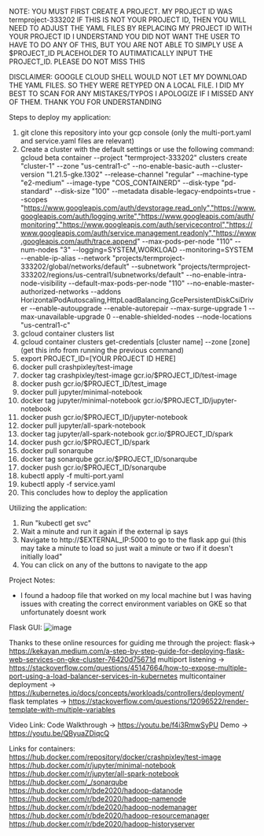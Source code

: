 NOTE: YOU MUST FIRST CREATE A PROJECT. MY PROJECT ID WAS termproject-333202
IF THIS IS NOT YOUR PROJECT ID, THEN YOU WILL NEED TO ADJUST THE YAML FILES BY REPLACING MY PROJECT ID WITH YOUR PROJECT ID
I UNDERSTAND YOU DID NOT WANT THE USER TO HAVE TO DO ANY OF THIS, BUT YOU ARE NOT ABLE TO SIMPLY USE A $PROJECT_ID PLACEHOLDER
TO AUTIMATICALLY INPUT THE PROJECT_ID. PLEASE DO NOT MISS THIS

DISCLAIMER: GOOGLE CLOUD SHELL WOULD NOT LET MY DOWNLOAD THE YAML FILES. SO THEY WERE RETYPED ON A LOCAL FILE. I DID MY BEST TO SCAN FOR ANY MISTAKES/TYPOS
I APOLOGIZE IF I MISSED ANY OF THEM. THANK YOU FOR UNDERSTANDING

Steps to deploy my application:
1. git clone this repository into your gcp console (only the multi-port.yaml and service.yaml files are relevant)
2. Create a cluster with the default settings or use the following command:
  gcloud beta container --project "termproject-333202" clusters create "cluster-1" --zone "us-central1-c" --no-enable-basic-auth --cluster-version "1.21.5-gke.1302" --release-channel "regular" --machine-type "e2-medium" --image-type "COS_CONTAINERD" --disk-type "pd-standard" --disk-size "100" --metadata disable-legacy-endpoints=true --scopes "https://www.googleapis.com/auth/devstorage.read_only","https://www.googleapis.com/auth/logging.write","https://www.googleapis.com/auth/monitoring","https://www.googleapis.com/auth/servicecontrol","https://www.googleapis.com/auth/service.management.readonly","https://www.googleapis.com/auth/trace.append" --max-pods-per-node "110" --num-nodes "3" --logging=SYSTEM,WORKLOAD --monitoring=SYSTEM --enable-ip-alias --network "projects/termproject-333202/global/networks/default" --subnetwork "projects/termproject-333202/regions/us-central1/subnetworks/default" --no-enable-intra-node-visibility --default-max-pods-per-node "110" --no-enable-master-authorized-networks --addons HorizontalPodAutoscaling,HttpLoadBalancing,GcePersistentDiskCsiDriver --enable-autoupgrade --enable-autorepair --max-surge-upgrade 1 --max-unavailable-upgrade 0 --enable-shielded-nodes --node-locations "us-central1-c"
4. gcloud container clusters list
5. gcloud container clusters get-credentials [cluster name] --zone [zone]   (get this info from running the previous command)
6. export PROJECT_ID=[YOUR PROJECT ID HERE]
7. docker pull crashpixley/test-image
8. docker tag crashpixley/test-image gcr.io/$PROJECT_ID/test-image
9. docker push gcr.io/$PROJECT_ID/test_image
10. docker pull jupyter/minimal-notebook
11. docker tag jupyter/minimal-notebook gcr.io/$PROJECT_ID/jupyter-notebook
12. docker push gcr.io/$PROJECT_ID/jupyter-notebook
13. docker pull jupyter/all-spark-notebook
14. docker tag jupyter/all-spark-notebook gcr.io/$PROJECT_ID/spark
15. docker push gcr.io/$PROJECT_ID/spark
16. docker pull sonarqube
17. docker tag sonarqube gcr.io/$PROJECT_ID/sonarqube
18. docker push gcr.io/$PROJECT_ID/sonarqube
19. kubectl apply -f multi-port.yaml
20. kubectl apply -f service.yaml
21. This concludes how to deploy the application

Utilizing the application:
1. Run "kubectl get svc"
2. Wait a minute and run it again if the external ip says <pending>
3. Navigate to http://$EXTERNAL_IP:5000 to go to the flask app gui (this may take a minute to load so just wait a minute or two if it doesn't initially load"
4. You can click on any of the buttons to navigate to the app

Project Notes:
- I found a hadoop file that worked on my local machine but I was having issues with creating the correct environment variables on GKE so that unfortunately doesnt work

  
Flask GUI:
![image](https://user-images.githubusercontent.com/78111942/143733163-175689ce-9bad-4b4d-8aa7-a72d7f348be1.png)
  
Thanks to these online resources for guiding me through the project:
flask-> https://kekayan.medium.com/a-step-by-step-guide-for-deploying-flask-web-services-on-gke-cluster-76420d75671d
multiport listening -> https://stackoverflow.com/questions/45147664/how-to-expose-multiple-port-using-a-load-balancer-services-in-kubernetes
multicontainer deployment -> https://kubernetes.io/docs/concepts/workloads/controllers/deployment/
flask templates -> https://stackoverflow.com/questions/12096522/render-template-with-multiple-variables

Video Link:
  Code Walkthrough -> https://youtu.be/f4i3RmwSyPU
  Demo -> https://youtu.be/QByuaZDiqcQ
  
Links for containers:
https://hub.docker.com/repository/docker/crashpixley/test-image
https://hub.docker.com/r/jupyter/minimal-notebook
https://hub.docker.com/r/jupyter/all-spark-notebook
https://hub.docker.com/_/sonarqube
https://hub.docker.com/r/bde2020/hadoop-datanode
https://hub.docker.com/r/bde2020/hadoop-namenode
https://hub.docker.com/r/bde2020/hadoop-nodemanager
https://hub.docker.com/r/bde2020/hadoop-resourcemanager
https://hub.docker.com/r/bde2020/hadoop-historyserver
